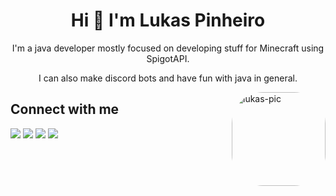 
<h1 align="center" > Hi 👋 I'm Lukas Pinheiro</h1>

<p align="center">I'm a java developer mostly focused on developing stuff for Minecraft using SpigotAPI.</p>
<p align="center">I can also make discord bots and have fun with java in general.</p>
  
<img align="right" alt="lukas-pic" height="150" style="border-radius:50px;" src="https://i.imgur.com/yZQp9wz.jpg">
  
  ## Connect with me
 
<div> 
  <a href="https://instagram.com/supitslukas" target="_blank"><img src="https://img.shields.io/badge/-Instagram-%23E4405F?style=for-the-badge&logo=instagram&logoColor=white" target="_blank"></a>
 	<a href="https://www.twitch.tv/imkoala__" target="_blank"><img src="https://img.shields.io/badge/Twitch-9146FF?style=for-the-badge&logo=twitch&logoColor=white" target="_blank"></a>
  <a href="https://discord.gg/mCMTT3Pg9B" target="_blank"><img src="https://img.shields.io/badge/Discord-7289DA?style=for-the-badge&logo=discord&logoColor=white" target="_blank"></a> 
  <a href = "mailto:development@imlukas.dev"><img src="https://img.shields.io/badge/-Gmail-%23333?style=for-the-badge&logo=gmail&logoColor=white" target="_blank"></a>
</div>
